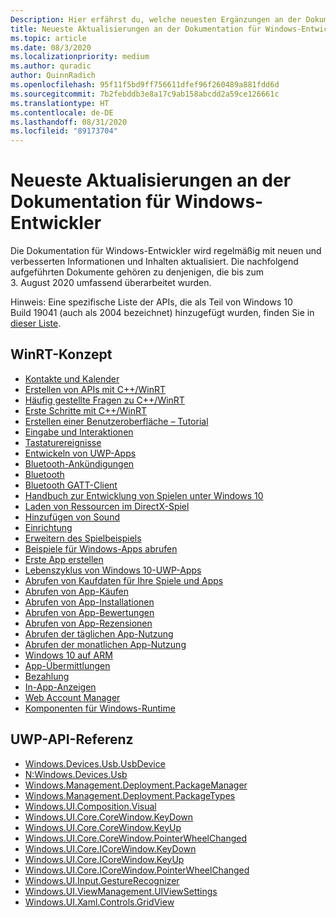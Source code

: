 ```yaml
---
Description: Hier erfährst du, welche neuesten Ergänzungen an der Dokumentation für Windows-Entwickler vorgenommen wurden.
title: Neueste Aktualisierungen an der Dokumentation für Windows-Entwickler
ms.topic: article
ms.date: 08/3/2020
ms.localizationpriority: medium
ms.author: quradic
author: QuinnRadich
ms.openlocfilehash: 95f11f5bd9ff756611dfef96f260489a881fdd6d
ms.sourcegitcommit: 7b2febddb3e8a17c9ab158abcdd2a59ce126661c
ms.translationtype: HT
ms.contentlocale: de-DE
ms.lasthandoff: 08/31/2020
ms.locfileid: "89173704"
---
```

# <a name="latest-updates-to-the-windows-developer-docs"></a>Neueste Aktualisierungen an der Dokumentation für Windows-Entwickler

Die Dokumentation für Windows-Entwickler wird regelmäßig mit neuen und verbesserten Informationen und Inhalten aktualisiert. Die nachfolgend aufgeführten Dokumente gehören zu denjenigen, die bis zum 3. August 2020 umfassend überarbeitet wurden.

Hinweis: Eine spezifische Liste der APIs, die als Teil von Windows 10 Build 19041 (auch als 2004 bezeichnet) hinzugefügt wurden, finden Sie in [dieser Liste](/windows/uwp/whats-new/windows-10-build-19041-api-diff).

## <a name="winrt-conceptual"></a>WinRT-Konzept
<ul>
<li><a href="https://docs.microsoft.com/windows/uwp/contacts-and-calendar/index">Kontakte und Kalender</a></li>
<li><a href="https://docs.microsoft.com/windows/uwp/cpp-and-winrt-apis/author-apis">Erstellen von APIs mit C++/WinRT</a></li>
<li><a href="https://docs.microsoft.com/windows/uwp/cpp-and-winrt-apis/faq">Häufig gestellte Fragen zu C++/WinRT</a></li>
<li><a href="https://docs.microsoft.com/windows/uwp/cpp-and-winrt-apis/get-started">Erste Schritte mit C++/WinRT</a></li>
<li><a href="https://docs.microsoft.com/windows/uwp/design/basics/xaml-basics-ui">Erstellen einer Benutzeroberfläche – Tutorial</a></li>
<li><a href="https://docs.microsoft.com/windows/uwp/design/input/index">Eingabe und Interaktionen</a></li>
<li><a href="https://docs.microsoft.com/windows/uwp/design/input/keyboard-events">Tastaturereignisse</a></li>
<li><a href="https://docs.microsoft.com/windows/uwp/develop/index">Entwickeln von UWP-Apps</a></li>
<li><a href="https://docs.microsoft.com/windows/uwp/devices-sensors/ble-beacon">Bluetooth-Ankündigungen</a></li>
<li><a href="https://docs.microsoft.com/windows/uwp/devices-sensors/bluetooth">Bluetooth</a></li>
<li><a href="https://docs.microsoft.com/windows/uwp/devices-sensors/gatt-client">Bluetooth GATT-Client</a></li>
<li><a href="https://docs.microsoft.com/windows/uwp/gaming/e2e">Handbuch zur Entwicklung von Spielen unter Windows 10</a></li>
<li><a href="https://docs.microsoft.com/windows/uwp/gaming/load-a-game-asset">Laden von Ressourcen im DirectX-Spiel</a></li>
<li><a href="https://docs.microsoft.com/windows/uwp/gaming/tutorial--adding-sound">Hinzufügen von Sound</a></li>
<li><a href="https://docs.microsoft.com/windows/uwp/gaming/tutorial-game-rendering">Einrichtung</a></li>
<li><a href="https://docs.microsoft.com/windows/uwp/gaming/tutorial-resources">Erweitern des Spielbeispiels</a></li>
<li><a href="https://docs.microsoft.com/windows/uwp/get-started/get-app-samples">Beispiele für Windows-Apps abrufen</a></li>
<li><a href="https://docs.microsoft.com/windows/uwp/get-started/your-first-app">Erste App erstellen</a></li>
<li><a href="https://docs.microsoft.com/windows/uwp/launch-resume/app-lifecycle">Lebenszyklus von Windows 10-UWP-Apps</a></li>
<li><a href="https://docs.microsoft.com/windows/uwp/monetize/acquisitions-data">Abrufen von Kaufdaten für Ihre Spiele und Apps</a></li>
<li><a href="https://docs.microsoft.com/windows/uwp/monetize/get-app-acquisitions">Abrufen von App-Käufen</a></li>
<li><a href="https://docs.microsoft.com/windows/uwp/monetize/get-app-installs">Abrufen von App-Installationen</a></li>
<li><a href="https://docs.microsoft.com/windows/uwp/monetize/get-app-ratings">Abrufen von App-Bewertungen</a></li>
<li><a href="https://docs.microsoft.com/windows/uwp/monetize/get-app-reviews">Abrufen von App-Rezensionen</a></li>
<li><a href="https://docs.microsoft.com/windows/uwp/monetize/get-app-usage-daily">Abrufen der täglichen App-Nutzung</a></li>
<li><a href="https://docs.microsoft.com/windows/uwp/monetize/get-app-usage-monthly">Abrufen der monatlichen App-Nutzung</a></li>
<li><a href="https://docs.microsoft.com/windows/uwp/porting/apps-on-arm">Windows 10 auf ARM</a></li>
<li><a href="https://docs.microsoft.com/windows/uwp/publish/app-submissions">App-Übermittlungen</a></li>
<li><a href="https://docs.microsoft.com/windows/uwp/publish/getting-paid-apps">Bezahlung</a></li>
<li><a href="https://docs.microsoft.com/windows/uwp/publish/in-app-ads">In-App-Anzeigen</a></li>
<li><a href="https://docs.microsoft.com/windows/uwp/security/web-account-manager">Web Account Manager</a></li>
<li><a href="https://docs.microsoft.com/windows/uwp/winrt-components/index">Komponenten für Windows-Runtime</a></li>
</ul>

## <a name="uwp-api-reference"></a>UWP-API-Referenz
<ul>
<li><a href="https://docs.microsoft.com/uwp/api/windows.devices.usb.usbdevice">Windows.Devices.Usb.UsbDevice</a></li>
<li><a href="https://docs.microsoft.com/uwp/api/windows.devices.usb.windows.devices.usb">N:Windows.Devices.Usb</a></li>
<li><a href="https://docs.microsoft.com/uwp/api/windows.management.deployment.packagemanager">Windows.Management.Deployment.PackageManager</a></li>
<li><a href="https://docs.microsoft.com/uwp/api/windows.management.deployment.packagetypes">Windows.Management.Deployment.PackageTypes</a></li>
<li><a href="https://docs.microsoft.com/uwp/api/windows.ui.composition.visual">Windows.UI.Composition.Visual</a></li>
<li><a href="https://docs.microsoft.com/uwp/api/windows.ui.core.corewindow.keydown">Windows.UI.Core.CoreWindow.KeyDown</a></li>
<li><a href="https://docs.microsoft.com/uwp/api/windows.ui.core.corewindow.keyup">Windows.UI.Core.CoreWindow.KeyUp</a></li>
<li><a href="https://docs.microsoft.com/uwp/api/windows.ui.core.corewindow.pointerwheelchanged">Windows.UI.Core.CoreWindow.PointerWheelChanged</a></li>
<li><a href="https://docs.microsoft.com/uwp/api/windows.ui.core.icorewindow.keydown">Windows.UI.Core.ICoreWindow.KeyDown</a></li>
<li><a href="https://docs.microsoft.com/uwp/api/windows.ui.core.icorewindow.keyup">Windows.UI.Core.ICoreWindow.KeyUp</a></li>
<li><a href="https://docs.microsoft.com/uwp/api/windows.ui.core.icorewindow.pointerwheelchanged">Windows.UI.Core.ICoreWindow.PointerWheelChanged</a></li>
<li><a href="https://docs.microsoft.com/uwp/api/windows.ui.input.gesturerecognizer">Windows.UI.Input.GestureRecognizer</a></li>
<li><a href="https://docs.microsoft.com/uwp/api/windows.ui.viewmanagement.uiviewsettings">Windows.UI.ViewManagement.UIViewSettings</a></li>
<li><a href="https://docs.microsoft.com/uwp/api/windows.ui.xaml.controls.gridview">Windows.UI.Xaml.Controls.GridView</a></li>
</ul>